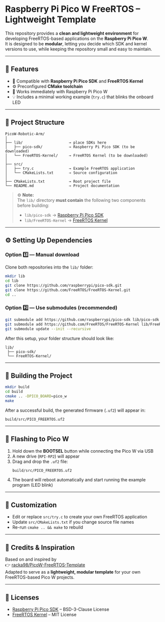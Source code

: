 # Raspberry Pi Pico W FreeRTOS – Lightweight Template

This repository provides a **clean and lightweight environment** for developing FreeRTOS-based applications on the **Raspberry Pi Pico W**.  
It is designed to be **modular**, letting you decide which SDK and kernel versions to use, while keeping the repository small and easy to maintain.

---

## 🧩 Features
- 🧠 Compatible with **Raspberry Pi Pico SDK** and **FreeRTOS Kernel**
- ⚙️ Preconfigured **CMake toolchain**
- 🚀 Works immediately with Raspberry Pi Pico W
- 💡 Includes a minimal working example (`try.c`) that blinks the onboard LED

---

## 📁 Project Structure
```
PicoW-Robotic-Arm/
│
├── lib/                     → place SDKs here
│   ├── pico-sdk/            → Raspberry Pi Pico SDK (to be downloaded)
│   └── FreeRTOS-Kernel/     → FreeRTOS Kernel (to be downloaded)
│
├── src/
│   ├── try.c                → Example FreeRTOS application
│   └── CMakeLists.txt       → Source configuration
│
├── CMakeLists.txt           → Root project file
└── README.md                → Project documentation
```

> ⚙️ **Note:**  
> The `lib/` directory **must contain** the following two components before building:  
> - `lib/pico-sdk` → [Raspberry Pi Pico SDK](https://github.com/raspberrypi/pico-sdk)  
> - `lib/FreeRTOS-Kernel` → [FreeRTOS Kernel](https://github.com/FreeRTOS/FreeRTOS-Kernel)

---

## ⚙️ Setting Up Dependencies

### Option 1️⃣ — Manual download
Clone both repositories into the `lib/` folder:
```bash
mkdir lib
cd lib
git clone https://github.com/raspberrypi/pico-sdk.git
git clone https://github.com/FreeRTOS/FreeRTOS-Kernel.git
cd ..
```

### Option 2️⃣ — Use submodules (recommended)
```bash
git submodule add https://github.com/raspberrypi/pico-sdk lib/pico-sdk
git submodule add https://github.com/FreeRTOS/FreeRTOS-Kernel lib/FreeRTOS-Kernel
git submodule update --init --recursive
```

After this setup, your folder structure should look like:
```
lib/
 ├── pico-sdk/
 └── FreeRTOS-Kernel/
```

---

## 🚀 Building the Project
```bash
mkdir build
cd build
cmake .. -DPICO_BOARD=pico_w
make
```

After a successful build, the generated firmware (`.uf2`) will appear in:
```
build/src/PICO_FREERTOS.uf2
```

---

## 🔌 Flashing to Pico W
1. Hold down the **BOOTSEL** button while connecting the Pico W via USB  
2. A new drive (`RPI-RP2`) will appear  
3. Drag and drop the `.uf2` file:
   ```
   build/src/PICO_FREERTOS.uf2
   ```
4. The board will reboot automatically and start running the example program (LED blink)

---

## 🧠 Customization
- Edit or replace `src/try.c` to create your own FreeRTOS application  
- Update `src/CMakeLists.txt` if you change source file names  
- Re-run `cmake .. && make` to rebuild

---

## 🧾 Credits & Inspiration
Based on and inspired by  
👉 [racka98/PicoW-FreeRTOS-Template](https://github.com/racka98/PicoW-FreeRTOS-Template)  
Adapted to serve as a **lightweight, modular template** for your own FreeRTOS-based Pico W projects.

---

## 📄 Licenses
- [Raspberry Pi Pico SDK](https://github.com/raspberrypi/pico-sdk) – BSD-3-Clause License  
- [FreeRTOS Kernel](https://github.com/FreeRTOS/FreeRTOS-Kernel) – MIT License  
